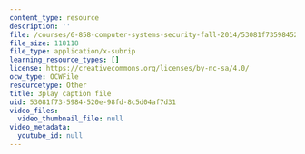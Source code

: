 ```yaml
---
content_type: resource
description: ''
file: /courses/6-858-computer-systems-security-fall-2014/53081f735984520e98fd8c5d04af7d31_eRJ_r8WF1Y0.vtt
file_size: 118118
file_type: application/x-subrip
learning_resource_types: []
license: https://creativecommons.org/licenses/by-nc-sa/4.0/
ocw_type: OCWFile
resourcetype: Other
title: 3play caption file
uid: 53081f73-5984-520e-98fd-8c5d04af7d31
video_files:
  video_thumbnail_file: null
video_metadata:
  youtube_id: null
---
```

